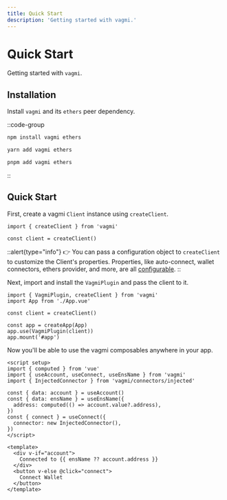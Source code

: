 ```yaml
---
title: Quick Start
description: 'Getting started with vagmi.'
---
```


# Quick Start

Getting started with `vagmi`.

## Installation

Install `vagmi` and its `ethers` peer dependency.

::code-group
  ```bash [npm]
  npm install vagmi ethers
  ```
  ```bash [yarn]
  yarn add vagmi ethers
  ```
  ```bash [pnpm]
  pnpm add vagmi ethers
  ```
::

## Quick Start

First, create a vagmi `Client` instance using `createClient`.

```js[main.js]
import { createClient } from 'vagmi'

const client = createClient()
```

::alert{type="info"}
👉 You can pass a configuration object to `createClient` to customize the Client's properties. Properties, like auto-connect, wallet connectors, ethers provider, and more, are all [configurable](/client#configuration).
::

Next, import and install the `VagmiPlugin` and pass the client to it.

```js[main.js]
import { VagmiPlugin, createClient } from 'vagmi'
import App from './App.vue'

const client = createClient()

const app = createApp(App)
app.use(VagmiPlugin(client))
app.mount('#app')
```

Now you'll be able to use the vagmi composables anywhere in your app.

```vue[App.vue]
<script setup>
import { computed } from 'vue'
import { useAccount, useConnect, useEnsName } from 'vagmi'
import { InjectedConnector } from 'vagmi/connectors/injected'

const { data: account } = useAccount()
const { data: ensName } = useEnsName({
  address: computed(() => account.value?.address),
})
const { connect } = useConnect({
  connector: new InjectedConnector(),
})
</script>

<template>
  <div v-if="account">
    Connected to {{ ensName ?? account.address }}
  </div>
  <button v-else @click="connect">
    Connect Wallet
  </button>
</template>
```
